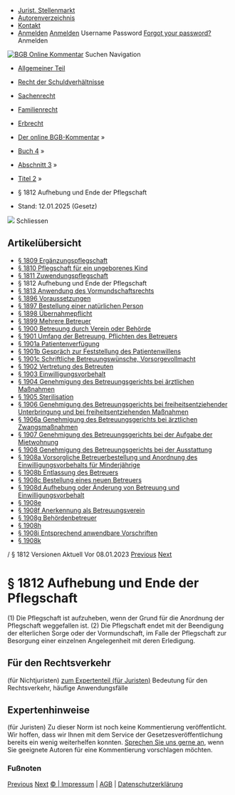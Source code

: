   * [Jurist. Stellenmarkt](https://bgb.kommentar.de/Buch-4/Abschnitt-3/Titel-2/</job-board> "Jurist. Stellenmarkt")
  * [Autorenverzeichnis](https://bgb.kommentar.de/Buch-4/Abschnitt-3/Titel-2/</Autorenverzeichnis> "Autorenverzeichnis")
  * [Kontakt](https://bgb.kommentar.de/Buch-4/Abschnitt-3/Titel-2/</Kontakt>)
  * [Anmelden](https://bgb.kommentar.de/Buch-4/Abschnitt-3/Titel-2/<#login> "show login form") [Anmelden](https://bgb.kommentar.de/Buch-4/Abschnitt-3/Titel-2/<#> "hide login form") Username Password
[Forgot your password?](https://bgb.kommentar.de/Buch-4/Abschnitt-3/Titel-2/</user/forgotpassword>) Anmelden 


[![BGB Online Kommentar](https://bgb.kommentar.de/extension/bgb/design/bgb/images/logo.png)](https://bgb.kommentar.de/Buch-4/Abschnitt-3/Titel-2/</> "BGB Online Kommentar")
Suchen
Navigation
  * [Allgemeiner Teil](https://bgb.kommentar.de/Buch-4/Abschnitt-3/Titel-2/</Buch-1>)
  * [Recht der Schuldverhältnisse](https://bgb.kommentar.de/Buch-4/Abschnitt-3/Titel-2/</Buch-2>)
  * [Sachenrecht](https://bgb.kommentar.de/Buch-4/Abschnitt-3/Titel-2/</Buch-3>)
  * [Familienrecht](https://bgb.kommentar.de/Buch-4/Abschnitt-3/Titel-2/</Buch-4>)
  * [Erbrecht](https://bgb.kommentar.de/Buch-4/Abschnitt-3/Titel-2/</Buch-5>)


  * [Der online BGB-Kommentar](https://bgb.kommentar.de/Buch-4/Abschnitt-3/Titel-2/</>) »
  * [Buch 4](https://bgb.kommentar.de/Buch-4/Abschnitt-3/Titel-2/</Buch-4>) »
  * [Abschnitt 3](https://bgb.kommentar.de/Buch-4/Abschnitt-3/Titel-2/</Buch-4/Abschnitt-3>) »
  * [Titel 2](https://bgb.kommentar.de/Buch-4/Abschnitt-3/Titel-2/</Buch-4/Abschnitt-3/Titel-2>) »
  * § 1812 Aufhebung und Ende der Pflegschaft 
  * Stand: 12.01.2025 (Gesetz) 


![](https://vg01.met.vgwort.de/na/1c9909529ead4f509072c06d9081a7d5)
Schliessen 
## Artikelübersicht
  * [ § 1809 Ergänzungspflegschaft ](https://bgb.kommentar.de/Buch-4/Abschnitt-3/Titel-2/</Buch-4/Abschnitt-3/Titel-2/Ergaenzungspflegschaft>)
  * [ § 1810 Pflegschaft für ein ungeborenes Kind ](https://bgb.kommentar.de/Buch-4/Abschnitt-3/Titel-2/</Buch-4/Abschnitt-3/Titel-2/Pflegschaft-fuer-ein-ungeborenes-Kind>)
  * [ § 1811 Zuwendungspflegschaft ](https://bgb.kommentar.de/Buch-4/Abschnitt-3/Titel-2/</Buch-4/Abschnitt-3/Titel-2/Zuwendungspflegschaft>)
  * § 1812 Aufhebung und Ende der Pflegschaft 
  * [ § 1813 Anwendung des Vormundschaftsrechts ](https://bgb.kommentar.de/Buch-4/Abschnitt-3/Titel-2/</Buch-4/Abschnitt-3/Titel-2/Anwendung-des-Vormundschaftsrechts>)
  * [ § 1896 Voraussetzungen ](https://bgb.kommentar.de/Buch-4/Abschnitt-3/Titel-2/</Buch-4/Abschnitt-3/Titel-2/Voraussetzungen>)
  * [ § 1897 Bestellung einer natürlichen Person ](https://bgb.kommentar.de/Buch-4/Abschnitt-3/Titel-2/</Buch-4/Abschnitt-3/Titel-2/Bestellung-einer-natuerlichen-Person>)
  * [ § 1898 Übernahmepflicht ](https://bgb.kommentar.de/Buch-4/Abschnitt-3/Titel-2/</Buch-4/Abschnitt-3/Titel-2/Uebernahmepflicht>)
  * [ § 1899 Mehrere Betreuer ](https://bgb.kommentar.de/Buch-4/Abschnitt-3/Titel-2/</Buch-4/Abschnitt-3/Titel-2/Mehrere-Betreuer>)
  * [ § 1900 Betreuung durch Verein oder Behörde ](https://bgb.kommentar.de/Buch-4/Abschnitt-3/Titel-2/</Buch-4/Abschnitt-3/Titel-2/Betreuung-durch-Verein-oder-Behoerde>)
  * [ § 1901 Umfang der Betreuung, Pflichten des Betreuers ](https://bgb.kommentar.de/Buch-4/Abschnitt-3/Titel-2/</Buch-4/Abschnitt-3/Titel-2/Umfang-der-Betreuung-Pflichten-des-Betreuers>)
  * [ § 1901a Patientenverfügung ](https://bgb.kommentar.de/Buch-4/Abschnitt-3/Titel-2/</Buch-4/Abschnitt-3/Titel-2/Patientenverfuegung>)
  * [ § 1901b Gespräch zur Feststellung des Patientenwillens ](https://bgb.kommentar.de/Buch-4/Abschnitt-3/Titel-2/</Buch-4/Abschnitt-3/Titel-2/Gespraech-zur-Feststellung-des-Patientenwillens>)
  * [ § 1901c Schriftliche Betreuungswünsche, Vorsorgevollmacht ](https://bgb.kommentar.de/Buch-4/Abschnitt-3/Titel-2/</Buch-4/Abschnitt-3/Titel-2/Schriftliche-Betreuungswuensche-Vorsorgevollmacht>)
  * [ § 1902 Vertretung des Betreuten ](https://bgb.kommentar.de/Buch-4/Abschnitt-3/Titel-2/</Buch-4/Abschnitt-3/Titel-2/Vertretung-des-Betreuten>)
  * [ § 1903 Einwilligungsvorbehalt ](https://bgb.kommentar.de/Buch-4/Abschnitt-3/Titel-2/</Buch-4/Abschnitt-3/Titel-2/Einwilligungsvorbehalt>)
  * [ § 1904 Genehmigung des Betreuungsgerichts bei ärztlichen Maßnahmen ](https://bgb.kommentar.de/Buch-4/Abschnitt-3/Titel-2/</Buch-4/Abschnitt-3/Titel-2/Genehmigung-des-Betreuungsgerichts-bei-aerztlichen-Massnahmen>)
  * [ § 1905 Sterilisation ](https://bgb.kommentar.de/Buch-4/Abschnitt-3/Titel-2/</Buch-4/Abschnitt-3/Titel-2/Sterilisation>)
  * [ § 1906 Genehmigung des Betreuungsgerichts bei freiheitsentziehender Unterbringung und bei freiheitsentziehenden Maßnahmen ](https://bgb.kommentar.de/Buch-4/Abschnitt-3/Titel-2/</Buch-4/Abschnitt-3/Titel-2/Genehmigung-des-Betreuungsgerichts-bei-freiheitsentziehender-Unterbringung-und-bei-freiheitsentziehenden-Massnahmen>)
  * [ § 1906a Genehmigung des Betreuungsgerichts bei ärztlichen Zwangsmaßnahmen ](https://bgb.kommentar.de/Buch-4/Abschnitt-3/Titel-2/</Buch-4/Abschnitt-3/Titel-2/Genehmigung-des-Betreuungsgerichts-bei-aerztlichen-Zwangsmassnahmen>)
  * [ § 1907 Genehmigung des Betreuungsgerichts bei der Aufgabe der Mietwohnung ](https://bgb.kommentar.de/Buch-4/Abschnitt-3/Titel-2/</Buch-4/Abschnitt-3/Titel-2/Genehmigung-des-Betreuungsgerichts-bei-der-Aufgabe-der-Mietwohnung>)
  * [ § 1908 Genehmigung des Betreuungsgerichts bei der Ausstattung ](https://bgb.kommentar.de/Buch-4/Abschnitt-3/Titel-2/</Buch-4/Abschnitt-3/Titel-2/Genehmigung-des-Betreuungsgerichts-bei-der-Ausstattung>)
  * [ § 1908a Vorsorgliche Betreuerbestellung und Anordnung des Einwilligungsvorbehalts für Minderjährige ](https://bgb.kommentar.de/Buch-4/Abschnitt-3/Titel-2/</Buch-4/Abschnitt-3/Titel-2/Vorsorgliche-Betreuerbestellung-und-Anordnung-des-Einwilligungsvorbehalts-fuer-Minderjaehrige>)
  * [ § 1908b Entlassung des Betreuers ](https://bgb.kommentar.de/Buch-4/Abschnitt-3/Titel-2/</Buch-4/Abschnitt-3/Titel-2/Entlassung-des-Betreuers>)
  * [ § 1908c Bestellung eines neuen Betreuers ](https://bgb.kommentar.de/Buch-4/Abschnitt-3/Titel-2/</Buch-4/Abschnitt-3/Titel-2/Bestellung-eines-neuen-Betreuers>)
  * [ § 1908d Aufhebung oder Änderung von Betreuung und Einwilligungsvorbehalt ](https://bgb.kommentar.de/Buch-4/Abschnitt-3/Titel-2/</Buch-4/Abschnitt-3/Titel-2/Aufhebung-oder-Aenderung-von-Betreuung-und-Einwilligungsvorbehalt>)
  * [ § 1908e ](https://bgb.kommentar.de/Buch-4/Abschnitt-3/Titel-2/</Buch-4/Abschnitt-3/Titel-2/node_2322>)
  * [ § 1908f Anerkennung als Betreuungsverein ](https://bgb.kommentar.de/Buch-4/Abschnitt-3/Titel-2/</Buch-4/Abschnitt-3/Titel-2/Anerkennung-als-Betreuungsverein>)
  * [ § 1908g Behördenbetreuer ](https://bgb.kommentar.de/Buch-4/Abschnitt-3/Titel-2/</Buch-4/Abschnitt-3/Titel-2/Behoerdenbetreuer>)
  * [ § 1908h ](https://bgb.kommentar.de/Buch-4/Abschnitt-3/Titel-2/</Buch-4/Abschnitt-3/Titel-2/node_2325>)
  * [ § 1908i Entsprechend anwendbare Vorschriften ](https://bgb.kommentar.de/Buch-4/Abschnitt-3/Titel-2/</Buch-4/Abschnitt-3/Titel-2/Entsprechend-anwendbare-Vorschriften>)
  * [ § 1908k ](https://bgb.kommentar.de/Buch-4/Abschnitt-3/Titel-2/</Buch-4/Abschnitt-3/Titel-2/node_2327>)


/ § 1812 
Versionen  Aktuell Vor 08.01.2023
[Previous](https://bgb.kommentar.de/Buch-4/Abschnitt-3/Titel-2/</Buch-4/Abschnitt-3/Titel-2/Zuwendungspflegschaft> "§ 1811 Zuwendungspflegschaft") [Next](https://bgb.kommentar.de/Buch-4/Abschnitt-3/Titel-2/</Buch-4/Abschnitt-3/Titel-2/Anwendung-des-Vormundschaftsrechts> "§ 1813 Anwendung des Vormundschaftsrechts")
# § 1812 Aufhebung und Ende der Pflegschaft
(1) Die Pflegschaft ist aufzuheben, wenn der Grund für die Anordnung der Pflegschaft weggefallen ist.
(2) Die Pflegschaft endet mit der Beendigung der elterlichen Sorge oder der Vormundschaft, im Falle der Pflegschaft zur Besorgung einer einzelnen Angelegenheit mit deren Erledigung.
## Für den Rechtsverkehr 
(für Nichtjuristen)
[zum Expertenteil (für Juristen)](https://bgb.kommentar.de/Buch-4/Abschnitt-3/Titel-2/<#expertenhinweise>)
Bedeutung für den Rechtsverkehr, häufige Anwendungsfälle
## Expertenhinweise
(für Juristen)
Zu dieser Norm ist noch keine Kommentierung veröffentlicht. Wir hoffen, dass wir Ihnen mit dem Service der Gesetzesveröffentlichung bereits ein wenig weiterhelfen konnten. [Sprechen Sie uns gerne an](https://bgb.kommentar.de/Buch-4/Abschnitt-3/Titel-2/</Kontakt>), wenn Sie geeignete Autoren für eine Kommentierung vorschlagen möchten. 
### Fußnoten
[Previous](https://bgb.kommentar.de/Buch-4/Abschnitt-3/Titel-2/</Buch-4/Abschnitt-3/Titel-2/Zuwendungspflegschaft> "§ 1811 Zuwendungspflegschaft") [Next](https://bgb.kommentar.de/Buch-4/Abschnitt-3/Titel-2/</Buch-4/Abschnitt-3/Titel-2/Anwendung-des-Vormundschaftsrechts> "§ 1813 Anwendung des Vormundschaftsrechts")
[© | Impressum](https://bgb.kommentar.de/Buch-4/Abschnitt-3/Titel-2/</Kontakt>) | [AGB](https://bgb.kommentar.de/Buch-4/Abschnitt-3/Titel-2/</AGB>) | [Datenschutzerklärung](https://bgb.kommentar.de/Buch-4/Abschnitt-3/Titel-2/</Datenschutzerklaerung-fuer-Leser>)
